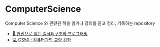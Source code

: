 # ComputerScience

Computer Science 와 관련된 책을 읽거나 강의를 듣고 정리, 기록하는 repository

- [📘 한권으로 읽는 컴퓨터구조와 프로그래밍]('./../한권으로읽는_컴퓨터구조와_프로그래밍/README.md')
- [💻 CS50 : 컴퓨터과학 교양 강좌]('./../CS50강의/README.md')

